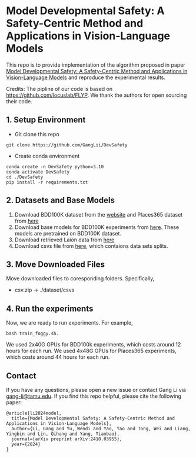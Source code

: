 # Model Developmental Safety: A Safety-Centric Method and Applications in Vision-Language Models

This repo is to provide implementation of the algorithm proposed in paper [Model Developmental Safety: A Safety-Centric Method and Applications in Vision-Language Models](https://arxiv.org/abs/2410.03955) and reproduce the experimental results.

Credits: The pipline of our code is based on <https://github.com/locuslab/FLYP>. We thank the authors for open sourcing their code.

## 1. Setup Environment
* Git clone this repo
```
git clone https://github.com/GangLii/DevSafety
```
* Create conda environment
```
conda create -n DevSafety python=3.10
conda activate DevSafety
cd ./DevSafety
pip install -r requirements.txt
```

## 2. Datasets and Base Models

1. Download BDD100K dataset from the [website]() and Places365 dataset from [here]()
2. Download base models for BDD100K experiments from [here](). These models are pretrained on BDD100K dataset.
3. Download retrieved Laion data from [here]()
4. Download csvs file from [here](), which contaions data sets splits.


## 3. Move Downloaded Files
Move downloaded files to coresponding folders. Specifically,
* csv.zip -> ./dataset/csvs

## 4. Run the experiments
Now, we are ready to run experiments. For example,
```
bash train_foggy.sh.
```
We used 2x40G GPUs for BDD100k experiments, which costs around 12 hours for each run.  We used 4x48G GPUs for Places365 experiments, which costs around 44 hours for each run.






## Contact
If you have any questions, please open a new issue or contact Gang Li via <gang-li@tamu.edu>. If you find this repo helpful, please cite the following paper:
```
@article{li2024model,
  title={Model Developmental Safety: A Safety-Centric Method and Applications in Vision-Language Models},
  author={Li, Gang and Yu, Wendi and Yao, Yao and Tong, Wei and Liang, Yingbin and Lin, Qihang and Yang, Tianbao},
  journal={arXiv preprint arXiv:2410.03955},
  year={2024}
}
```